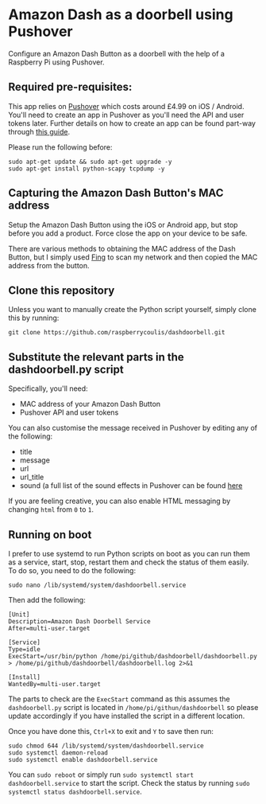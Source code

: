 # Amazon Dash as a doorbell using Pushover

Configure an Amazon Dash Button as a doorbell with the help of a Raspberry Pi using Pushover.

## Required pre-requisites:

This app relies on [Pushover](https://pushover.net) which costs around £4.99 on iOS / Android. You'll need to create an app in Pushover as you'll need the API and user tokens later. Further details on how to create an app can be found part-way through [this guide](https://www.raspberrycoulis.co.uk/coding/add-push-notifications-motioneye-os/).

Please run the following before:

````
sudo apt-get update && sudo apt-get upgrade -y
sudo apt-get install python-scapy tcpdump -y
````

## Capturing the Amazon Dash Button's MAC address

Setup the Amazon Dash Button using the iOS or Android app, but stop before you add a product. Force close the app on your device to be safe.

There are various methods to obtaining the MAC address of the Dash Button, but I simply used [Fing](https://www.fing.io/) to scan my network and then copied the MAC address from the button.

## Clone this repository

Unless you want to manually create the Python script yourself, simply clone this by running:

````git clone https://github.com/raspberrycoulis/dashdoorbell.git````

## Substitute the relevant parts in the dashdoorbell.py script

Specifically, you'll need:

* MAC address of your Amazon Dash Button
* Pushover API and user tokens

You can also customise the message received in Pushover by editing any of the following:

* title
* message
* url
* url_title
* sound (a full list of the sound effects in Pushover can be found [here](https://pushover.net/api#sounds)

If you are feeling creative, you can also enable HTML messaging by changing `html` from `0` to `1`.

## Running on boot

I prefer to use systemd to run Python scripts on boot as you can run them as a service, start, stop, restart them and check the status of them easily. To do so, you need to do the following:

````sudo nano /lib/systemd/system/dashdoorbell.service````

Then add the following:

````
[Unit]
Description=Amazon Dash Doorbell Service
After=multi-user.target

[Service]
Type=idle
ExecStart=/usr/bin/python /home/pi/github/dashdoorbell/dashdoorbell.py > /home/pi/github/dashdoorbell/dashdoorbell.log 2>&1

[Install]
WantedBy=multi-user.target
````

The parts to check are the `ExecStart` command as this assumes the `dashdoorbell.py` script is located in `/home/pi/githun/dashdoorbell` so please update accordingly if you have installed the script in a different location.

Once you have done this, `Ctrl+X` to exit and `Y` to save then run:

````
sudo chmod 644 /lib/systemd/system/dashdoorbell.service
sudo systemctl daemon-reload
sudo systemctl enable dashdoorbell.service
````

You can `sudo reboot` or simply run `sudo systemctl start dashdoorbell.service` to start the script. Check the status by running `sudo systemctl status dashdoorbell.service`.
